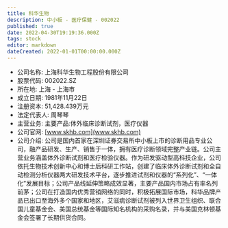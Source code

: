 ```yaml
---
title: 科华生物
description: 中小板 - 医疗保健 - 002022
published: true
date: 2022-04-30T19:19:36.000Z
tags: stock
editor: markdown
dateCreated: 2022-01-01T00:00:00.000Z
---
```


- 公司名称: 上海科华生物工程股份有限公司
- 股票代码: 002022.SZ
- 所在地: 上海 - 上海市
- 成立日期: 1981年11月22日
- 注册资本: 51,428.439万元
- 法定代表人: 周琴琴
- 主营业务: 主要产品:体外临床诊断试剂，医疗仪器
- 公司官网: [www.skhb.com](www.skhb.com)
- 公司介绍: 公司是国内首家在深圳证券交易所中小板上市的诊断用品专业公司，融产品研发、生产、销售于一体，拥有医疗诊断领域完整产业链。公司主营业务涵盖体外诊断试剂和医疗检验仪器。作为研发驱动型高科技企业，公司依托生物技术创新中心和博士后科研工作站，创建了临床体外诊断试剂和全自动检测分析仪器两大研发技术平台，逐步推进试剂和仪器的“系列化”、“一体化”发展目标；公司产品线延伸策略成效显著，主要产品国内市场占有率名列前茅；公司在打造国内优秀营销网络的同时，积极拓展国际市场，科华品牌产品已出口至海外多个国家和地区，艾滋病诊断试剂被列入世界卫生组织、联合国儿童基金会、美国总统基金等国际知名机构的采购名录，并与美国克林顿基金会签署了长期供货合同。


